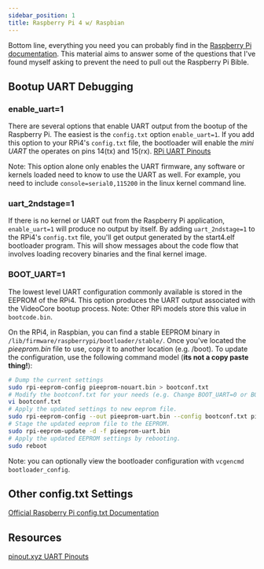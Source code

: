 ```yaml
---
sidebar_position: 1
title: Raspberry Pi 4 w/ Raspbian
---
```


Bottom line, everything you need you can probably find in the [Raspberry Pi documentation](https://www.raspberrypi.com/documentation/computers/raspberry-pi.html). This material aims to answer some of the questions that I've found myself asking to prevent the need to pull out the Raspberry Pi Bible.

## Bootup UART Debugging

### enable_uart=1

There are several options that enable UART output from the bootup of the Raspberry Pi. The easiest is the `config.txt` option `enable_uart=1`. If you add this option to your RPi4's `config.txt` file, the bootloader will enable the *mini UART* the operates on pins 14(tx) and 15(rx). [RPi UART Pinouts](https://pinout.xyz/pinout/uart) 

Note: This option alone only enables the UART firmware, any software or kernels loaded need to know to use the UART as well. For example, you need to include `console=serial0,115200` in the linux kernel command line.

### uart_2ndstage=1

If there is no kernel or UART out from the Raspberry Pi application, `enable_uart=1` will produce no output by itself. By adding `uart_2ndstage=1` to the RPi4's `config.txt` file, you'll get output generated by the start4.elf bootloader program. This will show messages about the code flow that involves loading recovery binaries and the final kernel image.

### BOOT_UART=1

The lowest level UART configuration commonly available is stored in the EEPROM of the RPi4. This option produces the UART output associated with the VideoCore bootup process. Note: Other RPi models store this value in `bootcode.bin`. 

On the RPi4, in Raspbian, you can find a stable EEPROM binary in `/lib/firmware/raspberrypi/bootloader/stable/`. Once you've located the *pieeprom.bin* file to use, copy it to another location (e.g. /boot). To update the configuration, use the following command model (**its not a copy paste thing!**):

```sh
# Dump the current settings
sudo rpi-eeprom-config pieeprom-nouart.bin > bootconf.txt
# Modify the bootconf.txt for your needs (e.g. Change BOOT_UART=0 or BOOT_UART=1)
vi bootconf.txt
# Apply the updated settings to new eeprom file.
sudo rpi-eeprom-config --out pieeprom-uart.bin --config bootconf.txt pieeprom-nouart.bin
# Stage the updated eeprom file to the EEPROM.
sudo rpi-eeprom-update -d -f pieeprom-uart.bin
# Apply the updated EEPROM settings by rebooting.
sudo reboot
```

Note: you can optionally view the bootloader configuration with `vcgencmd bootloader_config`.

## Other config.txt Settings

[Official Raspberry Pi config.txt Documentation](https://www.raspberrypi.com/documentation/computers/config_txt.html)

## Resources

[pinout.xyz UART Pinouts](https://pinout.xyz/pinout/uart)